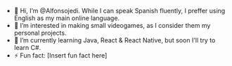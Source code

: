 - 👋 Hi, I’m @Alfonsojedi. While I can speak Spanish fluently, I preffer using English as my main online language.
- 👀 I’m interested in making small videogames, as I consider them my personal projects.
- 🌱 I’m currently learning Java, React & React Native, but soon I'll try to learn C#.
- ⚡ Fun fact: [Insert fun fact here]

<!---
Alfonsojedi/Alfonsojedi is a ✨ special ✨ repository because its `README.md` (this file) appears on your GitHub profile.
You can click the Preview link to take a look at your changes.
--->
